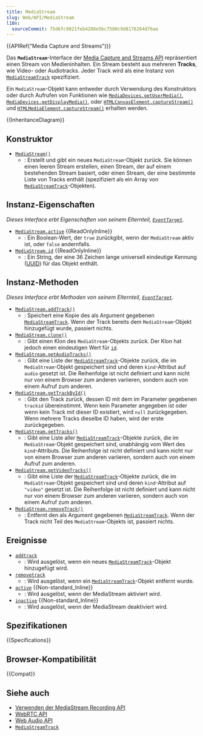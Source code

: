 ```yaml
---
title: MediaStream
slug: Web/API/MediaStream
l10n:
  sourceCommit: 75d6fc9821feb4288e5bc7580c9d8176264d76ae
---
```


{{APIRef("Media Capture and Streams")}}

Das **`MediaStream`**-Interface der [Media Capture and Streams API](/de/docs/Web/API/Media_Capture_and_Streams_API) repräsentiert einen Stream von Medieninhalten. Ein Stream besteht aus mehreren **Tracks**, wie Video- oder Audiotracks. Jeder Track wird als eine Instanz von [`MediaStreamTrack`](/de/docs/Web/API/MediaStreamTrack) spezifiziert.

Ein `MediaStream`-Objekt kann entweder durch Verwendung des Konstruktors oder durch Aufrufen von Funktionen wie [`MediaDevices.getUserMedia()`](/de/docs/Web/API/MediaDevices/getUserMedia), [`MediaDevices.getDisplayMedia()`](/de/docs/Web/API/MediaDevices/getDisplayMedia), oder [`HTMLCanvasElement.captureStream()`](/de/docs/Web/API/HTMLCanvasElement/captureStream) und [`HTMLMediaElement.captureStream()`](/de/docs/Web/API/HTMLMediaElement/captureStream) erhalten werden.

{{InheritanceDiagram}}

## Konstruktor

- [`MediaStream()`](/de/docs/Web/API/MediaStream/MediaStream)
  - : Erstellt und gibt ein neues `MediaStream`-Objekt zurück. Sie können einen leeren Stream erstellen, einen Stream, der auf einem bestehenden Stream basiert, oder einen Stream, der eine bestimmte Liste von Tracks enthält (spezifiziert als ein Array von [`MediaStreamTrack`](/de/docs/Web/API/MediaStreamTrack)-Objekten).

## Instanz-Eigenschaften

_Dieses Interface erbt Eigenschaften von seinem Elternteil, [`EventTarget`](/de/docs/Web/API/EventTarget)._

- [`MediaStream.active`](/de/docs/Web/API/MediaStream/active) {{ReadOnlyInline}}
  - : Ein Boolean-Wert, der `true` zurückgibt, wenn der `MediaStream` aktiv ist, oder `false` andernfalls.
- [`MediaStream.id`](/de/docs/Web/API/MediaStream/id) {{ReadOnlyInline}}
  - : Ein String, der eine 36 Zeichen lange universell eindeutige Kennung ([UUID](/de/docs/Glossary/UUID)) für das Objekt enthält.

## Instanz-Methoden

_Dieses Interface erbt Methoden von seinem Elternteil, [`EventTarget`](/de/docs/Web/API/EventTarget)._

- [`MediaStream.addTrack()`](/de/docs/Web/API/MediaStream/addTrack)
  - : Speichert eine Kopie des als Argument gegebenen [`MediaStreamTrack`](/de/docs/Web/API/MediaStreamTrack). Wenn der Track bereits dem `MediaStream`-Objekt hinzugefügt wurde, passiert nichts.
- [`MediaStream.clone()`](/de/docs/Web/API/MediaStream/clone)
  - : Gibt einen Klon des `MediaStream`-Objekts zurück. Der Klon hat jedoch einen eindeutigen Wert für [`id`](/de/docs/Web/API/MediaStream/id).
- [`MediaStream.getAudioTracks()`](/de/docs/Web/API/MediaStream/getAudioTracks)
  - : Gibt eine Liste der [`MediaStreamTrack`](/de/docs/Web/API/MediaStreamTrack)-Objekte zurück, die im `MediaStream`-Objekt gespeichert sind und deren `kind`-Attribut auf `audio` gesetzt ist. Die Reihenfolge ist nicht definiert und kann nicht nur von einem Browser zum anderen variieren, sondern auch von einem Aufruf zum anderen.
- [`MediaStream.getTrackById()`](/de/docs/Web/API/MediaStream/getTrackById)
  - : Gibt den Track zurück, dessen ID mit dem im Parameter gegebenen `trackid` übereinstimmt. Wenn kein Parameter angegeben ist oder wenn kein Track mit dieser ID existiert, wird `null` zurückgegeben. Wenn mehrere Tracks dieselbe ID haben, wird der erste zurückgegeben.
- [`MediaStream.getTracks()`](/de/docs/Web/API/MediaStream/getTracks)
  - : Gibt eine Liste aller [`MediaStreamTrack`](/de/docs/Web/API/MediaStreamTrack)-Objekte zurück, die im `MediaStream`-Objekt gespeichert sind, unabhängig vom Wert des `kind`-Attributs. Die Reihenfolge ist nicht definiert und kann nicht nur von einem Browser zum anderen variieren, sondern auch von einem Aufruf zum anderen.
- [`MediaStream.getVideoTracks()`](/de/docs/Web/API/MediaStream/getVideoTracks)
  - : Gibt eine Liste der [`MediaStreamTrack`](/de/docs/Web/API/MediaStreamTrack)-Objekte zurück, die im `MediaStream`-Objekt gespeichert sind und deren `kind`-Attribut auf `"video"` gesetzt ist. Die Reihenfolge ist nicht definiert und kann nicht nur von einem Browser zum anderen variieren, sondern auch von einem Aufruf zum anderen.
- [`MediaStream.removeTrack()`](/de/docs/Web/API/MediaStream/removeTrack)
  - : Entfernt den als Argument gegebenen [`MediaStreamTrack`](/de/docs/Web/API/MediaStreamTrack). Wenn der Track nicht Teil des `MediaStream`-Objekts ist, passiert nichts.

## Ereignisse

- [`addtrack`](/de/docs/Web/API/MediaStream/addtrack_event)
  - : Wird ausgelöst, wenn ein neues [`MediaStreamTrack`](/de/docs/Web/API/MediaStreamTrack)-Objekt hinzugefügt wird.
- [`removetrack`](/de/docs/Web/API/MediaStream/removetrack_event)
  - : Wird ausgelöst, wenn ein [`MediaStreamTrack`](/de/docs/Web/API/MediaStreamTrack)-Objekt entfernt wurde.
- [`active`](/de/docs/Web/API/MediaStream/active_event) {{Non-standard_Inline}}
  - : Wird ausgelöst, wenn der MediaStream aktiviert wird.
- [`inactive`](/de/docs/Web/API/MediaStream/inactive_event) {{Non-standard_Inline}}
  - : Wird ausgelöst, wenn der MediaStream deaktiviert wird.

## Spezifikationen

{{Specifications}}

## Browser-Kompatibilität

{{Compat}}

## Siehe auch

- [Verwenden der MediaStream Recording API](/de/docs/Web/API/MediaStream_Recording_API/Using_the_MediaStream_Recording_API)
- [WebRTC API](/de/docs/Web/API/WebRTC_API)
- [Web Audio API](/de/docs/Web/API/Web_Audio_API)
- [`MediaStreamTrack`](/de/docs/Web/API/MediaStreamTrack)
